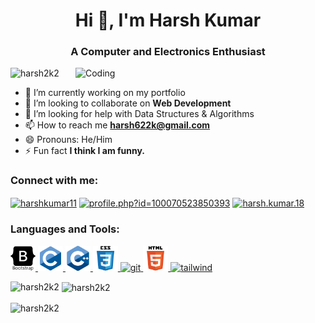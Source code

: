 
<!--
**HARSHtheNINJA/HARSHtheNINJA** is a ✨ _special_ ✨ repository because its `README.md` (this file) appears on your GitHub profile.

Here are some ideas to get you started:

- 🔭 I’m currently working on ...
- 🌱 I’m currently learning ...
- 👯 I’m looking to collaborate on ...
- 🤔 I’m looking for help with ...
- 💬 Ask me about ...
- 📫 How to reach me: ...
- 😄 Pronouns: He/Him
- ⚡ Fun fact: ...
-->

<h1 align="center">Hi 👋, I'm Harsh Kumar</h1>
<h3 align="center">A Computer and Electronics Enthusiast</h3>
<img align="right" alt="Coding" width="400" src="https://cdn.dribbble.com/users/4382412/screenshots/15633275/media/085a014ebebde73e5cd510c93941f49a.gif">

<p align="left"> <img src="https://komarev.com/ghpvc/?username=harsh2k2&label=Profile%20views&color=0e75b6&style=flat" alt="harsh2k2" /> </p>

- 🔭 I’m currently working on my portfolio
- 👯 I’m looking to collaborate on **Web Development**
- 🤔 I’m looking for help with Data Structures & Algorithms
- 📫 How to reach me **harsh622k@gmail.com**
- 😄 Pronouns: He/Him
- ⚡ Fun fact **I think I am funny.**
<!-- - 👨‍💻You can also check out my portfolio at [https://harsh2k2.github.io](https://harsh2k2.github.io) -->
<h3 align="left">Connect with me:</h3>
<p align="left">
<a href="https://www.linkedin.com/in/harsh2k2" target="blank"><img align="center" src="https://raw.githubusercontent.com/rahuldkjain/github-profile-readme-generator/master/src/images/icons/Social/linked-in-alt.svg" alt="harshkumar11" height="30" width="40" /></a>
<a href="https://www.facebook.com/harsh2k2" target="blank"><img align="center" src="https://raw.githubusercontent.com/rahuldkjain/github-profile-readme-generator/master/src/images/icons/Social/facebook.svg" alt="profile.php?id=100070523850393" height="30" width="40" /></a>
<a href="https://www.instagram.com/harsh_____kumar" target="blank"><img align="center" src="https://raw.githubusercontent.com/rahuldkjain/github-profile-readme-generator/master/src/images/icons/Social/instagram.svg" alt="harsh.kumar.18" height="30" width="40" /></a>
</p>

<h3 align="left">Languages and Tools:</h3>
<p align="left"> <a href="https://getbootstrap.com" target="_blank"> <img src="https://raw.githubusercontent.com/devicons/devicon/master/icons/bootstrap/bootstrap-plain-wordmark.svg" alt="bootstrap" width="40" height="40"/> </a> <a href="https://www.cprogramming.com/" target="_blank"> <img src="https://raw.githubusercontent.com/devicons/devicon/master/icons/c/c-original.svg" alt="c" width="40" height="40"/> </a> <a href="https://www.w3schools.com/cpp/" target="_blank"> <img src="https://raw.githubusercontent.com/devicons/devicon/master/icons/cplusplus/cplusplus-original.svg" alt="cplusplus" width="40" height="40"/> </a> <a href="https://www.w3schools.com/css/" target="_blank"> <img src="https://raw.githubusercontent.com/devicons/devicon/master/icons/css3/css3-original-wordmark.svg" alt="css3" width="40" height="40"/> </a> <a href="https://git-scm.com/" target="_blank"> <img src="https://www.vectorlogo.zone/logos/git-scm/git-scm-icon.svg" alt="git" width="40" height="40"/> </a> <a href="https://www.w3.org/html/" target="_blank"> <img src="https://raw.githubusercontent.com/devicons/devicon/master/icons/html5/html5-original-wordmark.svg" alt="html5" width="40" height="40"/> </a> <a href="https://tailwindcss.com/" target="_blank"> <img src="https://www.vectorlogo.zone/logos/tailwindcss/tailwindcss-icon.svg" alt="tailwind" width="40" height="40"/> </a> </p>

<p><img align="left" src="https://github-readme-stats.vercel.app/api/top-langs?username=harsh2k2&show_icons=true&locale=en&layout=compact" alt="harsh2k2" /></p>

<p>&nbsp;<img align="center" src="https://github-readme-stats.vercel.app/api?username=harsh2k2&show_icons=true&locale=en" alt="harsh2k2" /></p>

<p><img align="center" src="https://github-readme-streak-stats.herokuapp.com/?user=harsh2k2&" alt="harsh2k2" /></p>

